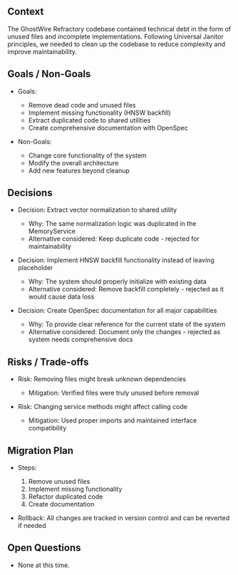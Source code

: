 ## Context
The GhostWire Refractory codebase contained technical debt in the form of unused files and incomplete implementations. Following Universal Janitor principles, we needed to clean up the codebase to reduce complexity and improve maintainability.

## Goals / Non-Goals

- Goals:
  - Remove dead code and unused files
  - Implement missing functionality (HNSW backfill)
  - Extract duplicated code to shared utilities
  - Create comprehensive documentation with OpenSpec

- Non-Goals:
  - Change core functionality of the system
  - Modify the overall architecture
  - Add new features beyond cleanup

## Decisions

- Decision: Extract vector normalization to shared utility
  - Why: The same normalization logic was duplicated in the MemoryService
  - Alternative considered: Keep duplicate code - rejected for maintainability

- Decision: Implement HNSW backfill functionality instead of leaving placeholder
  - Why: The system should properly initialize with existing data
  - Alternative considered: Remove backfill completely - rejected as it would cause data loss

- Decision: Create OpenSpec documentation for all major capabilities
  - Why: To provide clear reference for the current state of the system
  - Alternative considered: Document only the changes - rejected as system needs comprehensive docs

## Risks / Trade-offs

- Risk: Removing files might break unknown dependencies
  - Mitigation: Verified files were truly unused before removal

- Risk: Changing service methods might affect calling code
  - Mitigation: Used proper imports and maintained interface compatibility

## Migration Plan

- Steps: 
  1. Remove unused files
  2. Implement missing functionality
  3. Refactor duplicated code
  4. Create documentation

- Rollback: All changes are tracked in version control and can be reverted if needed

## Open Questions

- None at this time.